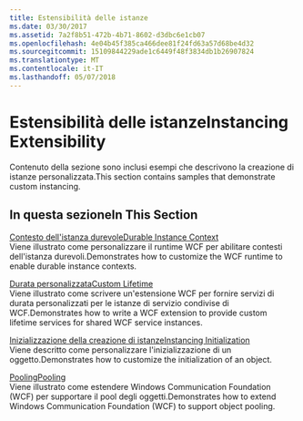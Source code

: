 ```yaml
---
title: Estensibilità delle istanze
ms.date: 03/30/2017
ms.assetid: 7a2f8b51-472b-4b71-8602-d3dbc6e1cb07
ms.openlocfilehash: 4e04b45f385ca466dee81f24fd63a57d68be4d32
ms.sourcegitcommit: 15109844229ade1c6449f48f3834db1b26907824
ms.translationtype: MT
ms.contentlocale: it-IT
ms.lasthandoff: 05/07/2018
---
```

# <a name="instancing-extensibility"></a><span data-ttu-id="331ad-102">Estensibilità delle istanze</span><span class="sxs-lookup"><span data-stu-id="331ad-102">Instancing Extensibility</span></span>
<span data-ttu-id="331ad-103">Contenuto della sezione sono inclusi esempi che descrivono la creazione di istanze personalizzata.</span><span class="sxs-lookup"><span data-stu-id="331ad-103">This section contains samples that demonstrate custom instancing.</span></span>  
  
## <a name="in-this-section"></a><span data-ttu-id="331ad-104">In questa sezione</span><span class="sxs-lookup"><span data-stu-id="331ad-104">In This Section</span></span>  
 [<span data-ttu-id="331ad-105">Contesto dell'istanza durevole</span><span class="sxs-lookup"><span data-stu-id="331ad-105">Durable Instance Context</span></span>](../../../../docs/framework/wcf/samples/durable-instance-context.md)  
 <span data-ttu-id="331ad-106">Viene illustrato come personalizzare il runtime WCF per abilitare contesti dell'istanza durevoli.</span><span class="sxs-lookup"><span data-stu-id="331ad-106">Demonstrates how to customize the WCF runtime to enable durable instance contexts.</span></span>  
  
 [<span data-ttu-id="331ad-107">Durata personalizzata</span><span class="sxs-lookup"><span data-stu-id="331ad-107">Custom Lifetime</span></span>](../../../../docs/framework/wcf/samples/custom-lifetime.md)  
 <span data-ttu-id="331ad-108">Viene illustrato come scrivere un'estensione WCF per fornire servizi di durata personalizzati per le istanze di servizio condivise di WCF.</span><span class="sxs-lookup"><span data-stu-id="331ad-108">Demonstrates how to write a WCF extension to provide custom lifetime services for shared WCF service instances.</span></span>  
  
 [<span data-ttu-id="331ad-109">Inizializzazione della creazione di istanze</span><span class="sxs-lookup"><span data-stu-id="331ad-109">Instancing Initialization</span></span>](../../../../docs/framework/wcf/samples/instancing-initialization.md)  
 <span data-ttu-id="331ad-110">Viene descritto come personalizzare l'inizializzazione di un oggetto.</span><span class="sxs-lookup"><span data-stu-id="331ad-110">Demonstrates how to customize the initialization of an object.</span></span>  
  
 [<span data-ttu-id="331ad-111">Pooling</span><span class="sxs-lookup"><span data-stu-id="331ad-111">Pooling</span></span>](../../../../docs/framework/wcf/samples/pooling.md)  
 <span data-ttu-id="331ad-112">Viene illustrato come estendere Windows Communication Foundation (WCF) per supportare il pool degli oggetti.</span><span class="sxs-lookup"><span data-stu-id="331ad-112">Demonstrates how to extend Windows Communication Foundation (WCF) to support object pooling.</span></span>
